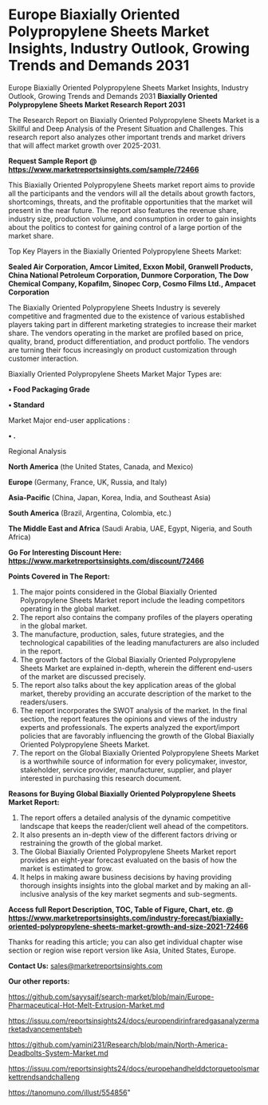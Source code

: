 # Europe Biaxially Oriented Polypropylene Sheets Market Insights, Industry Outlook, Growing Trends and Demands 2031
Europe Biaxially Oriented Polypropylene Sheets Market Insights, Industry Outlook, Growing Trends and Demands 2031
<strong>Biaxially Oriented Polypropylene Sheets Market Research Report 2031</strong>

The Research Report on Biaxially Oriented Polypropylene Sheets Market is a Skillful and Deep Analysis of the Present Situation and Challenges. This research report also analyzes other important trends and market drivers that will affect market growth over 2025-2031.

<strong>Request Sample Report @ <a href=https://www.marketreportsinsights.com/sample/72466>https://www.marketreportsinsights.com/sample/72466</a></strong>

This Biaxially Oriented Polypropylene Sheets market report aims to provide all the participants and the vendors will all the details about growth factors, shortcomings, threats, and the profitable opportunities that the market will present in the near future. The report also features the revenue share, industry size, production volume, and consumption in order to gain insights about the politics to contest for gaining control of a large portion of the market share.

Top Key Players in the Biaxially Oriented Polypropylene Sheets Market:

<strong>Sealed Air Corporation, Amcor Limited, Exxon Mobil, Granwell Products, China National Petroleum Corporation, Dunmore Corporation, The Dow Chemical Company, Kopafilm, Sinopec Corp, Cosmo Films Ltd., Ampacet Corporation</strong>

The Biaxially Oriented Polypropylene Sheets Industry is severely competitive and fragmented due to the existence of various established players taking part in different marketing strategies to increase their market share. The vendors operating in the market are profiled based on price, quality, brand, product differentiation, and product portfolio. The vendors are turning their focus increasingly on product customization through customer interaction.

Biaxially Oriented Polypropylene Sheets Market Major Types are:

<strong>• Food Packaging Grade

• Standard</strong>

Market Major end-user applications :

<strong>• .</strong>

Regional Analysis

</u><strong><b>North America</b></strong> (the United States, Canada, and Mexico)

<strong><b>Europe </b></strong>(Germany, France, UK, Russia, and Italy)

<strong><b>Asia-Pacific</b></strong> (China, Japan, Korea, India, and Southeast Asia)

<strong><b>South America</b></strong> (Brazil, Argentina, Colombia, etc.)

<strong><b>The Middle East and Africa</b></strong> (Saudi Arabia, UAE, Egypt, Nigeria, and South Africa)

<strong>Go For Interesting Discount Here: <a href=https://www.marketreportsinsights.com/discount/72466>https://www.marketreportsinsights.com/discount/72466</a></strong>

<strong>Points Covered in The Report:</strong>
<ol>
  <li>The major points considered in the Global Biaxially Oriented Polypropylene Sheets Market report include the leading competitors operating in the global market.</li>
  <li>The report also contains the company profiles of the players operating in the global market.</li>
  <li>The manufacture, production, sales, future strategies, and the technological capabilities of the leading manufacturers are also included in the report.</li>
  <li>The growth factors of the Global Biaxially Oriented Polypropylene Sheets Market are explained in-depth, wherein the different end-users of the market are discussed precisely.</li>
  <li>The report also talks about the key application areas of the global market, thereby providing an accurate description of the market to the readers/users.</li>
  <li>The report incorporates the SWOT analysis of the market. In the final section, the report features the opinions and views of the industry experts and professionals. The experts analyzed the export/import policies that are favorably influencing the growth of the Global Biaxially Oriented Polypropylene Sheets Market.</li>
  <li>The report on the Global Biaxially Oriented Polypropylene Sheets Market is a worthwhile source of information for every policymaker, investor, stakeholder, service provider, manufacturer, supplier, and player interested in purchasing this research document.</li>
</ol>
<strong>Reasons for Buying Global Biaxially Oriented Polypropylene Sheets Market Report:</strong>

<ol>
  <li>The report offers a detailed analysis of the dynamic competitive landscape that keeps the reader/client well ahead of the competitors.</li>
  <li>It also presents an in-depth view of the different factors driving or restraining the growth of the global market.</li>
  <li>The Global Biaxially Oriented Polypropylene Sheets Market report provides an eight-year forecast evaluated on the basis of how the market is estimated to grow.</li>
  <li>It helps in making aware business decisions by having providing thorough insights insights into the global market and by making an all-inclusive analysis of the key market segments and sub-segments.</li>
</ol>
<strong>Access full Report Description, TOC, Table of Figure, Chart, etc. @ <a href=https://www.marketreportsinsights.com/industry-forecast/biaxially-oriented-polypropylene-sheets-market-growth-and-size-2021-72466>https://www.marketreportsinsights.com/industry-forecast/biaxially-oriented-polypropylene-sheets-market-growth-and-size-2021-72466</a></strong>


Thanks for reading this article; you can also get individual chapter wise section or region wise report version like Asia, United States, Europe.

<strong>Contact Us:</strong>
sales@marketreportsinsights.com

<strong>Our other reports:</strong>

<a href=https://github.com/sayysaif/search-market/blob/main/Europe-Pharmaceutical-Hot-Melt-Extrusion-Market.md>https://github.com/sayysaif/search-market/blob/main/Europe-Pharmaceutical-Hot-Melt-Extrusion-Market.md</a>

<a href=https://issuu.com/reportsinsights24/docs/europendirinfraredgasanalyzermarketadvancementsbeh>https://issuu.com/reportsinsights24/docs/europendirinfraredgasanalyzermarketadvancementsbeh</a>

<a href=https://github.com/yamini231/Research/blob/main/North-America-Deadbolts-System-Market.md>https://github.com/yamini231/Research/blob/main/North-America-Deadbolts-System-Market.md</a>

<a href=https://issuu.com/reportsinsights24/docs/europehandhelddctorquetoolsmarkettrendsandchalleng>https://issuu.com/reportsinsights24/docs/europehandhelddctorquetoolsmarkettrendsandchalleng</a>

<a href=https://tanomuno.com/illust/554856>https://tanomuno.com/illust/554856</a>"
